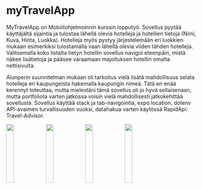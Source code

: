 # myTravelApp

MyTravelApp on Mobiiliohjelmoinnin kurssin lopputyö.
Sovellus pyytää käyttäjältä sijaintia ja tulostaa lähellä olevia hotelleja ja hotellien tietoja (Nimi, Kuva, Hinta, Luokka). Hotelleja myös pystyy järjestelemään eri luokkien mukaan esimerkiksi tulostamalla vaan lähellä olevia viiden tähden hotelleja. Valitsemalla koko listalta tietyn hotellin sovellus navigoi eteenpäin, mistä näkee lisätietoja ja pääsee varaamaan majoituksen hotellin omalta nettisivulta. 

Alunperin suunnitelman mukaan oli tarkoitus vielä lisätä mahdollisuus selata hotelleja eri kaupungeista hakemalla kaupungin nimeä. Tätä en enää kerennyt toteuttaa, mutta mielestäni tämä sovellus oli jo hyvä sellaisenaan, mutta portfoliota varten jatkossa voisin vielä mahdollisesti jatkokehittää sovellusta. Sovellus käyttää stack ja tab-navigointia, expo location, dotenv API-avaimen turvallisuuden vuoksi, datahakua varten käytössä RapidApi: Travel-Advisor. 

<p float="left">
<img src="https://user-images.githubusercontent.com/83761950/167290883-a5853881-6850-413a-8638-4cc4385acbb5.PNG" width="20%" height="20%">
<img src="https://user-images.githubusercontent.com/83761950/167290889-b0180ab7-3897-4d28-b613-43f6f19a8053.PNG" width="20%" height="20%">
<img src="https://user-images.githubusercontent.com/83761950/167290897-fa8a87a4-b014-4715-b04c-c6dae336735d.PNG" width="20%" height="20%">
<img src="https://user-images.githubusercontent.com/83761950/167290901-26d51836-3be0-4bba-a811-1407287ff08a.PNG" width="20%" height="20%">
</p>
